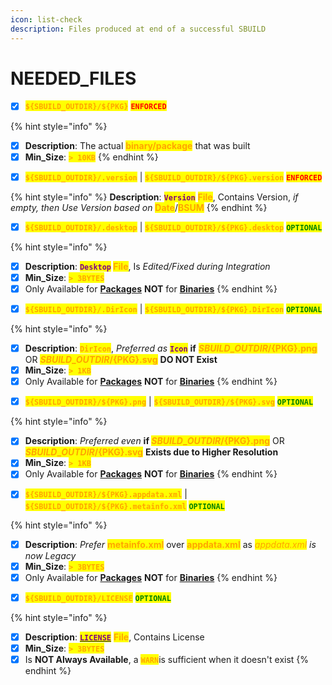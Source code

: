 ```yaml
---
icon: list-check
description: Files produced at end of a successful SBUILD
---
```


# NEEDED\_FILES



* [x] <mark style="color:orange;">**`${SBUILD_OUTDIR}/${PKG}`**</mark> <mark style="color:red;">**`ENFORCED`**</mark>

{% hint style="info" %}
- [x] **Description**: The actual <mark style="color:orange;">**binary/package**</mark> that was built
- [x] **Min\_Size**: <mark style="color:orange;">**`> 10KB`**</mark>
{% endhint %}

* [x] <mark style="color:orange;">**`${SBUILD_OUTDIR}/.version`**</mark> | <mark style="color:orange;">**`${SBUILD_OUTDIR}/${PKG}.version`**</mark> <mark style="color:red;">**`ENFORCED`**</mark>

{% hint style="info" %}
**Description**: <mark style="color:purple;">**`Version`**</mark> <mark style="color:orange;">**File**</mark>, Contains Version, _if empty, then Use Version based on_ <mark style="color:orange;">**Date**</mark>/<mark style="color:orange;">**BSUM**</mark>
{% endhint %}

* [x] <mark style="color:orange;">**`${SBUILD_OUTDIR}/.desktop`**</mark> | <mark style="color:orange;">**`${SBUILD_OUTDIR}/${PKG}.desktop`**</mark> <mark style="color:green;">**`OPTIONAL`**</mark>

{% hint style="info" %}
- [x] **Description**: <mark style="color:purple;">**`Desktop`**</mark>**&#x20;**<mark style="color:orange;">**File**</mark>, Is _Edited/Fixed during Integration_
- [x] **Min\_Size**: <mark style="color:orange;">**`> 3BYTES`**</mark>
- [x] Only Available for [**Packages**](../../formats/packages/) **NOT** for [**Binaries**](../../formats/binaries/)
{% endhint %}

* [x] <mark style="color:orange;">**`${SBUILD_OUTDIR}/.DirIcon`**</mark> | <mark style="color:orange;">**`${SBUILD_OUTDIR}/${PKG}.DirIcon`**</mark> <mark style="color:green;">**`OPTIONAL`**</mark>

{% hint style="info" %}
- [x] **Description**: <mark style="color:orange;">**`DirIcon`**</mark>, _Preferred as_ <mark style="color:purple;">**`Icon`**</mark> **if** <mark style="color:orange;">**${SBUILD\_OUTDIR}/${PKG}.png**</mark> OR <mark style="color:orange;">**${SBUILD\_OUTDIR}/${PKG}.svg**</mark> **DO NOT Exist**
- [x] **Min\_Size**: <mark style="color:orange;">**`> 1KB`**</mark>
- [x] Only Available for [**Packages**](../../formats/packages/) **NOT** for [**Binaries**](../../formats/binaries/)
{% endhint %}

* [x] <mark style="color:orange;">**`${SBUILD_OUTDIR}/${PKG}.png`**</mark> | <mark style="color:orange;">**`${SBUILD_OUTDIR}/${PKG}.svg`**</mark> <mark style="color:green;">**`OPTIONAL`**</mark>

{% hint style="info" %}
- [x] **Description**: _Preferred even_ **if&#x20;**<mark style="color:orange;">**${SBUILD\_OUTDIR}/${PKG}.png**</mark> OR <mark style="color:orange;">**${SBUILD\_OUTDIR}/${PKG}.svg**</mark> **Exists due to Higher Resolution**
- [x] **Min\_Size**: <mark style="color:orange;">**`> 1KB`**</mark>
- [x] Only Available for [**Packages**](../../formats/packages/) **NOT** for [**Binaries**](../../formats/binaries/)
{% endhint %}

* [x] <mark style="color:orange;">**`${SBUILD_OUTDIR}/${PKG}.appdata.xml`**</mark> | <mark style="color:orange;">**`${SBUILD_OUTDIR}/${PKG}.metainfo.xml`**</mark>  <mark style="color:green;">**`OPTIONAL`**</mark>

{% hint style="info" %}
- [x] **Description**: _Prefer_ <mark style="color:orange;">**metainfo.xml**</mark> over <mark style="color:orange;">**appdata.xml**</mark> as _<mark style="color:orange;">appdata.xml</mark> is now Legacy_
- [x] **Min\_Size**: <mark style="color:orange;">**`> 3BYTES`**</mark>
- [x] Only Available for [**Packages**](../../formats/packages/) **NOT** for [**Binaries**](../../formats/binaries/)
{% endhint %}

* [x] <mark style="color:orange;">**`${SBUILD_OUTDIR}/LICENSE`**</mark>  <mark style="color:green;">**`OPTIONAL`**</mark>

{% hint style="info" %}
- [x] **Description**: [<mark style="color:purple;">**`LICENSE`**</mark>](../specification/13.license.md) <mark style="color:orange;">**File**</mark>, Contains License
- [x] **Min\_Size**: <mark style="color:orange;">**`> 3BYTES`**</mark>
- [x] Is **NOT Always Available**, a <mark style="color:orange;">**`WARN`**</mark>is sufficient when it doesn't exist
{% endhint %}
